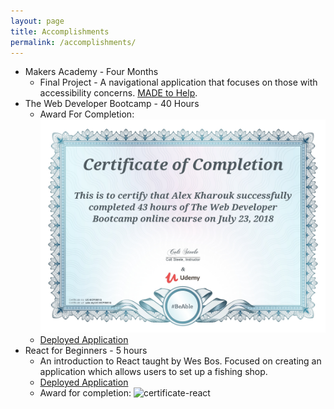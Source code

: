 ```yaml
---
layout: page
title: Accomplishments
permalink: /accomplishments/
---
```

- Makers Academy - Four Months
  - Final Project - A navigational application that focuses on those with accessibility concerns. [MADE to Help](https://github.com/kharouk/made-to-help).
- The Web Developer Bootcamp - 40 Hours
  - Award For Completion:
  ![certificate](assets/webdevbootcamp.jpg)
  - [Deployed Application](https://immense-waters-78222.herokuapp.com/)
- React for Beginners - 5 hours
  - An introduction to React taught by Wes Bos. Focused on creating an application which allows users to set up a fishing shop.
  - [Deployed Application](https://catchmeifyoucan.now.sh/)
  - Award for completion:
  ![certificate-react](assets/introreact.jpg)

